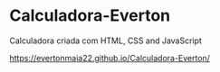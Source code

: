 # Calculadora-Everton
Calculadora criada com HTML, CSS and JavaScript


https://evertonmaia22.github.io/Calculadora-Everton/
